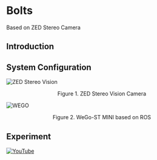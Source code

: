 # Bolts
Based on ZED Stereo Camera

## Introduction

## System Configuration

![ZED Stereo Vision](./assets/images/ZED.png)

<p align="center">
 Figure 1. ZED Stereo Vision Camera
</p>

![WEGO](./assets/images/WEGO.png)

<p align="center">
 Figure 2. WeGo-ST MINI based on ROS
</p>

## Experiment

[![YouTube](https://i9.ytimg.com/vi_webp/R5_7TohjqF8/mq1.webp?sqp=COzcwqsG-oaymwEmCMACELQB8quKqQMa8AEB-AH-CYAC0AWKAgwIABABGGUgZShlMA8=&rs=AOn4CLCC_BvVLIy4ky1ETMqEvTpnKG-y8w)](https://www.youtube.com/watch?v=R5_7TohjqF8)